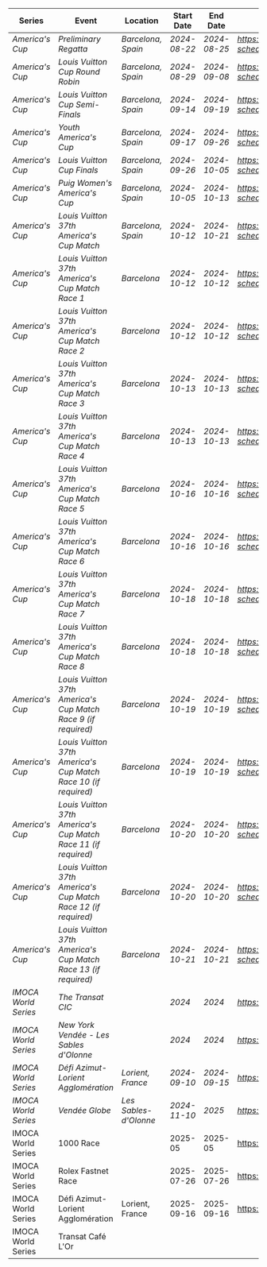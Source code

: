 | Series          | Event                                                                                             | Location                         | Start Date | End Date   | URL                                                     |
|-----------------|---------------------------------------------------------------------------------------------------|----------------------------------|------------|------------|---------------------------------------------------------|
| *America's Cup* | *Preliminary Regatta*                                                                             | *Barcelona, Spain*               | *2024-08-22* | *2024-08-25* | *https://www.americascup.com/en/ac37-schedule*         |
| *America's Cup* | *Louis Vuitton Cup Round Robin*                                                                   | *Barcelona, Spain*               | *2024-08-29* | *2024-09-08* | *https://www.americascup.com/en/ac37-schedule*         |
| *America's Cup* | *Louis Vuitton Cup Semi-Finals*                                                                 | *Barcelona, Spain*               | *2024-09-14* | *2024-09-19* | *https://www.americascup.com/en/ac37-schedule*         |
| *America's Cup* | *Youth America's Cup*                                                                             | *Barcelona, Spain*               | *2024-09-17* | *2024-09-26* | *https://www.americascup.com/en/ac37-schedule*         |
| *America's Cup* | *Louis Vuitton Cup Finals*                                                                        | *Barcelona, Spain*               | *2024-09-26* | *2024-10-05* | *https://www.americascup.com/en/ac37-schedule*         |
| *America's Cup* | *Puig Women's America's Cup*                                                                      | *Barcelona, Spain*               | *2024-10-05* | *2024-10-13* | *https://www.americascup.com/en/ac37-schedule*         |
| *America's Cup* | *Louis Vuitton 37th America's Cup Match*                                                          | *Barcelona, Spain*               | *2024-10-12* | *2024-10-21* | *https://www.americascup.com/en/ac37-schedule*         |
| *America's Cup* | *Louis Vuitton 37th America's Cup Match Race 1*                                                   | *Barcelona*                      | *2024-10-12* | *2024-10-12* | *https://www.americascup.com/en/ac37-schedule*         |
| *America's Cup* | *Louis Vuitton 37th America's Cup Match Race 2*                                                   | *Barcelona*                      | *2024-10-12* | *2024-10-12* | *https://www.americascup.com/en/ac37-schedule*         |
| *America's Cup* | *Louis Vuitton 37th America's Cup Match Race 3*                                                   | *Barcelona*                      | *2024-10-13* | *2024-10-13* | *https://www.americascup.com/en/ac37-schedule*         |
| *America's Cup* | *Louis Vuitton 37th America's Cup Match Race 4*                                                   | *Barcelona*                      | *2024-10-13* | *2024-10-13* | *https://www.americascup.com/en/ac37-schedule*         |
| *America's Cup* | *Louis Vuitton 37th America's Cup Match Race 5*                                                   | *Barcelona*                      | *2024-10-16* | *2024-10-16* | *https://www.americascup.com/en/ac37-schedule*         |
| *America's Cup* | *Louis Vuitton 37th America's Cup Match Race 6*                                                   | *Barcelona*                      | *2024-10-16* | *2024-10-16* | *https://www.americascup.com/en/ac37-schedule*         |
| *America's Cup* | *Louis Vuitton 37th America's Cup Match Race 7*                                                   | *Barcelona*                      | *2024-10-18* | *2024-10-18* | *https://www.americascup.com/en/ac37-schedule*         |
| *America's Cup* | *Louis Vuitton 37th America's Cup Match Race 8*                                                   | *Barcelona*                      | *2024-10-18* | *2024-10-18* | *https://www.americascup.com/en/ac37-schedule*         |
| *America's Cup* | *Louis Vuitton 37th America's Cup Match Race 9 (if required)*                                     | *Barcelona*                      | *2024-10-19* | *2024-10-19* | *https://www.americascup.com/en/ac37-schedule*         |
| *America's Cup* | *Louis Vuitton 37th America's Cup Match Race 10 (if required)*                                    | *Barcelona*                      | *2024-10-19* | *2024-10-19* | *https://www.americascup.com/en/ac37-schedule*         |
| *America's Cup* | *Louis Vuitton 37th America's Cup Match Race 11 (if required)*                                    | *Barcelona*                      | *2024-10-20* | *2024-10-20* | *https://www.americascup.com/en/ac37-schedule*         |
| *America's Cup* | *Louis Vuitton 37th America's Cup Match Race 12 (if required)*                                    | *Barcelona*                      | *2024-10-20* | *2024-10-20* | *https://www.americascup.com/en/ac37-schedule*         |
| *America's Cup* | *Louis Vuitton 37th America's Cup Match Race 13 (if required)*                                    | *Barcelona*                      | *2024-10-21* | *2024-10-21* | *https://www.americascup.com/en/ac37-schedule*         |
| *IMOCA World Series* | *The Transat CIC*                                                                               |                                  | *2024*       | *2024*       | *https://www.imoca*                                    |
| *IMOCA World Series* | *New York Vendée - Les Sables d'Olonne*                                                         |                                  | *2024*       | *2024*       | *https://www.imoca*                                    |
| *IMOCA World Series* | *Défi Azimut-Lorient Agglomération*                                                              | *Lorient, France*                | *2024-09-10* | *2024-09-15* | *https://www.imoca*                                    |
| *IMOCA World Series* | *Vendée Globe*                                                                                  | *Les Sables-d'Olonne*            | *2024-11-10* | *2025*       | *https://www.imoca*                                    |
| IMOCA World Series | 1000 Race                                                                                       |                                  | 2025-05    | 2025-05    | https://www.imoca                                    |
| IMOCA World Series | Rolex Fastnet Race                                                                              |                                  | 2025-07-26 | 2025-07-26 | https://www.imoca                                    |
| IMOCA World Series | Défi Azimut-Lorient Agglomération                                                              | Lorient, France                | 2025-09-16 | 2025-09-16 | https://www.imoca                                    |
| IMOCA World Series | Transat Café L'Or                                                                               |